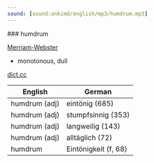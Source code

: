 ```yaml
---
sound: [sound:ankimd/english/mp3/humdrum.mp3]
---
```


\### humdrum

[Merriam-Webster](https://www.merriam-webster.com/dictionary/humdrum)

- monotonous, dull

[dict.cc](https://www.dict.cc/humdrum)

| English        | German       |
| -------------- | ------------ |
| humdrum (adj) | eintönig (685) |
| humdrum (adj) | stumpfsinnig (353) |
| humdrum (adj) | langweilig (143) |
| humdrum (adj) | alltäglich (72) |
| humdrum | Eintönigkeit (f, 68) |
